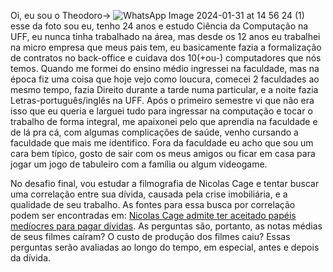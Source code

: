 Oi, eu sou o Theodoro->
![WhatsApp Image 2024-01-31 at 14 56 24 (1)](https://github.com/Theodoro9278/Compass_estagio/assets/80604867/bb4516a9-65c5-4361-88cb-ed07b6166990)
esse da foto sou eu, tenho 24 anos e estudo Ciência da Computação na UFF, eu nunca tinha trabalhado na área, mas desde os 12 anos eu trabalhei na micro empresa que meus pais tem, eu basicamente fazia a formalização de contratos no back-office e cuidava dos 10(+ou-) computadores que nós temos. Quando me formei do ensino médio ingressei na faculdade, mas na época fiz uma coisa que hoje vejo como loucura, comecei 2 faculdades ao mesmo tempo, fazia Direito durante a tarde numa particular, e a noite fazia Letras-português/inglês na UFF. Após o primeiro semestre vi que não era isso que eu queria e larguei tudo para ingressar na computação e tocar o trabalho de forma integral, me apaixonei pelo que aprendia na faculdade e de lá pra cá, com algumas complicações de saúde, venho cursando a faculdade que mais me identifico. Fora da faculdade eu acho que sou um cara bem típico, gosto de sair com os meus amigos ou ficar em casa para jogar um jogo de tabuleiro com a família ou algum videogame. 


No desafio final, vou estudar a filmografia de Nicolas Cage e tentar buscar uma correlação entre sua dívida, causada pela crise imobiliária, e a qualidade de seu trabalho. As fontes para essa busca por correlação podem ser encontradas em: [Nicolas Cage admite ter aceitado papéis medíocres para pagar dívidas](https://oglobo.globo.com/cultura/filmes/noticia/2023/04/nicolas-cage-admite-ter-aceitado-papeis-mediocres-para-pagar-dividas.ghtml).
As perguntas são, portanto, as notas médias de seus filmes caíram? O custo de produção dos filmes caiu? 
Essas perguntas serão avaliadas ao longo do tempo, em especial, antes e depois da dívida.

